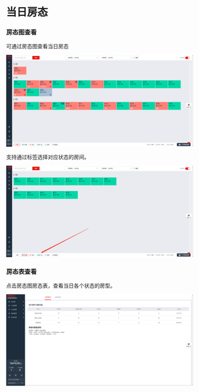 # 当日房态

### 房态图查看

可通过房态图查看当日房态

![&#x5F53;&#x65E5;&#x623F;&#x6001;](../../.gitbook/assets/image%20%287%29.png)

支持通过标签选择对应状态的房间。

![](../../.gitbook/assets/image%20%28266%29.png)

### 房态表查看

点击房态图房态表，查看当日各个状态的房型。

![&#x70B9;&#x51FB;&#x623F;&#x6001;&#x8868;&#x67E5;&#x770B;&#x5F53;&#x65E5;&#x623F;&#x6001;](../../.gitbook/assets/image%20%28113%29.png)


